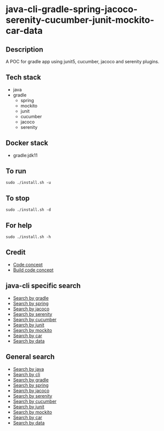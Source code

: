 # java-cli-gradle-spring-jacoco-serenity-cucumber-junit-mockito-car-data

## Description
A POC for gradle app using junit5, cucumber,
jacoco and serenity plugins.

## Tech stack
- java
- gradle
  - spring
  - mockito
  - junit
  - cucumber
  - jacoco
  - serenity

## Docker stack
- gradle:jdk11

## To run
`sudo ./install.sh -u`

## To stop
`sudo ./install.sh -d`

## For help
`sudo ./install.sh -h`

## Credit
- [Code concept](https://github.com/serenity-bdd/serenity-cucumber-starter.git)
- [Build code concept](https://github.com/serenity-bdd/serenity-cucumber-starter/blob/master/build.gradle)

## java-cli specific search
- [Search by gradle](https://github.com/bearddan2000?tab=repositories&q=java-cli-gradle&type=&language=&sort=)
- [Search by spring](https://github.com/bearddan2000?tab=repositories&q=java-cli-spring&type=&language=&sort=)
- [Search by jacoco](https://github.com/bearddan2000?tab=repositories&q=java-cli-jacoco&type=&language=&sort=)
- [Search by serenity](https://github.com/bearddan2000?tab=repositories&q=java-cli-serenity&type=&language=&sort=)
- [Search by cucumber](https://github.com/bearddan2000?tab=repositories&q=java-cli-cucumber&type=&language=&sort=)
- [Search by junit](https://github.com/bearddan2000?tab=repositories&q=java-cli-junit&type=&language=&sort=)
- [Search by mockito](https://github.com/bearddan2000?tab=repositories&q=java-cli-mockito&type=&language=&sort=)
- [Search by car](https://github.com/bearddan2000?tab=repositories&q=java-cli-car&type=&language=&sort=)
- [Search by data](https://github.com/bearddan2000?tab=repositories&q=java-cli-data&type=&language=&sort=)

## General search
- [Search by java](https://github.com/bearddan2000?tab=repositories&q=java&type=&language=&sort=)
- [Search by cli](https://github.com/bearddan2000?tab=repositories&q=cli&type=&language=&sort=)
- [Search by gradle](https://github.com/bearddan2000?tab=repositories&q=gradle&type=&language=&sort=)
- [Search by spring](https://github.com/bearddan2000?tab=repositories&q=spring&type=&language=&sort=)
- [Search by jacoco](https://github.com/bearddan2000?tab=repositories&q=jacoco&type=&language=&sort=)
- [Search by serenity](https://github.com/bearddan2000?tab=repositories&q=serenity&type=&language=&sort=)
- [Search by cucumber](https://github.com/bearddan2000?tab=repositories&q=cucumber&type=&language=&sort=)
- [Search by junit](https://github.com/bearddan2000?tab=repositories&q=junit&type=&language=&sort=)
- [Search by mockito](https://github.com/bearddan2000?tab=repositories&q=mockito&type=&language=&sort=)
- [Search by car](https://github.com/bearddan2000?tab=repositories&q=car&type=&language=&sort=)
- [Search by data](https://github.com/bearddan2000?tab=repositories&q=data&type=&language=&sort=)
